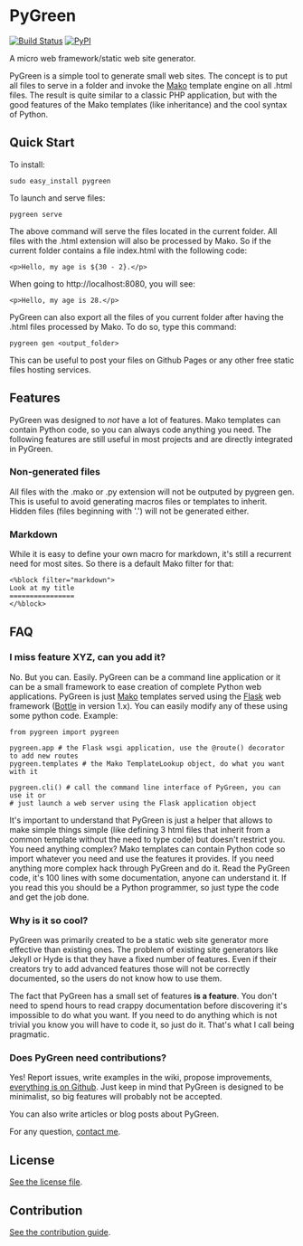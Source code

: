 
# PyGreen

[![Build Status](https://travis-ci.org/nicolas-van/pygreen.svg?branch=master)](https://travis-ci.org/nicolas-van/pygreen)
[![PyPI](https://img.shields.io/pypi/v/pygreen.svg)](https://pypi.python.org/pypi/pygreen)

A micro web framework/static web site generator.

PyGreen is a simple tool to generate small web sites. The concept is to put all files to serve in a folder and invoke
the [Mako](http://www.makotemplates.org/) template engine on all .html files. The result is quite similar to a classic
PHP application, but with the good features of the Mako templates (like inheritance) and the cool syntax of Python.

## Quick Start

To install:

    sudo easy_install pygreen

To launch and serve files:

    pygreen serve

The above command will serve the files located in the current folder. All files with the .html extension will also be
processed by Mako. So if the current folder contains a file index.html with the following code:

    <p>Hello, my age is ${30 - 2}.</p>

When going to http://localhost:8080, you will see:

    <p>Hello, my age is 28.</p>

PyGreen can also export all the files of you current folder after having the .html files processed by Mako. To do so,
type this command:

    pygreen gen <output_folder>

This can be useful to post your files on Github Pages or any other free static files hosting services.

## Features

PyGreen was designed to *not* have a lot of features. Mako templates can contain Python code, so you can always code
anything you need. The following features are still useful in most projects and are directly integrated in PyGreen.

### Non-generated files

All files with the .mako or .py extension will not be outputed by pygreen gen. This is useful to avoid generating macros
files or templates to inherit. Hidden files (files beginning with '.') will not be generated either.

### Markdown

While it is easy to define your own macro for markdown, it's still a recurrent need for most sites. So there is a
default Mako filter for that:

    <%block filter="markdown">
    Look at my title
    ================
    </%block>


## FAQ

### I miss feature XYZ, can you add it?

No. But you can. Easily. PyGreen can be a command line application or it can be a small framework to ease creation of
complete Python web applications. PyGreen is just [Mako](http://www.makotemplates.org/) templates served using the
[Flask](http://flask.pocoo.org/) web framework ([Bottle](http://bottlepy.org/) in version 1.x). You can easily modify
any of these using some python code. Example:

    from pygreen import pygreen

    pygreen.app # the Flask wsgi application, use the @route() decorator to add new routes
    pygreen.templates # the Mako TemplateLookup object, do what you want with it

    pygreen.cli() # call the command line interface of PyGreen, you can use it or
    # just launch a web server using the Flask application object

It's important to understand that PyGreen is just a helper that allows to make simple things simple (like defining 3
html files that inherit from a common template without the need to type code) but doesn't restrict you. You need
anything complex? Mako templates can contain Python code so import whatever you need and use the features it provides.
If you need anything more complex hack through PyGreen and do it. Read the PyGreen code, it's 100 lines with some
documentation, anyone can understand it. If you read this you should be a Python programmer, so just type the code and
get the job done.

### Why is it so cool?

PyGreen was primarily created to be a static web site generator more effective than existing ones. The problem of
existing site generators like Jekyll or Hyde is that they have a fixed number of features. Even if their creators try to
add advanced features those will not be correctly documented, so the users do not know how to use them.

The fact that PyGreen has a small set of features **is a feature**. You don't need to spend hours to read crappy
documentation before discovering it's impossible to do what you want. If you need to do anything which is not trivial
you know you will have to code it, so just do it. That's what I call being pragmatic.

### Does PyGreen need contributions?

Yes! Report issues, write examples in the wiki, propose improvements,
[everything is on Github](https://github.com/nicolas-van/pygreen). Just keep in mind that PyGreen is designed to be
minimalist, so big features will probably not be accepted.

You can also write articles or blog posts about PyGreen.

For any question, [contact me](https://github.com/nicolas-van).

## License

[See the license file](./LICENSE.md).

## Contribution

[See the contribution guide](./CONTRIBUTING.md).

